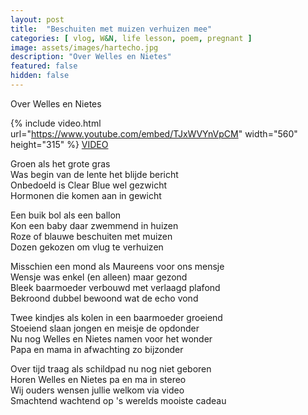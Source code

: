 ```yaml
---
layout: post
title:  "Beschuiten met muizen verhuizen mee"
categories: [ vlog, W&N, life lesson, poem, pregnant ]
image: assets/images/hartecho.jpg
description: "Over Welles en Nietes"
featured: false
hidden: false
---
```

Over Welles en Nietes  

{% include video.html url="https://www.youtube.com/embed/TJxWVYnVpCM" width="560" height="315" %}
[VIDEO](https://www.youtube.com/watch?v=TJxWVYnVpCM)

  
Groen als het grote gras  
Was begin van de lente het blijde bericht  
Onbedoeld is Clear Blue wel gezwicht  
Hormonen die komen aan in gewicht  
  
  
Een buik bol als een ballon  
Kon een baby daar zwemmend in huizen  
Roze of blauwe beschuiten met muizen  
Dozen gekozen om vlug te verhuizen  
  
  
Misschien een mond als Maureens voor ons mensje  
Wensje was enkel (en alleen) maar gezond  
Bleek baarmoeder verbouwd met verlaagd plafond  
Bekroond dubbel bewoond wat de echo vond  
  
  
Twee kindjes als kolen in een baarmoeder groeiend  
Stoeiend slaan jongen en meisje de opdonder  
Nu nog Welles en Nietes namen voor het wonder  
Papa en mama in afwachting zo bijzonder  
  
  
Over tijd traag als schildpad nu nog niet geboren  
Horen Welles en Nietes pa en ma in stereo  
Wij ouders wensen jullie welkom via video  
Smachtend wachtend op 's werelds mooiste cadeau  

